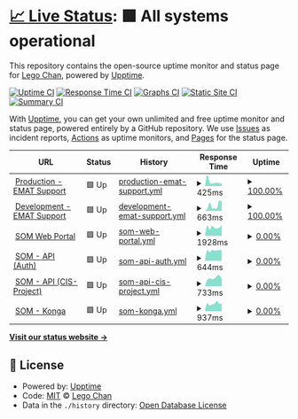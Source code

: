 # [📈 Live Status](https://demo.upptime.js.org): <!--live status--> **🟩 All systems operational**

This repository contains the open-source uptime monitor and status page for [Lego Chan](https://demo.upptime.js.org), powered by [Upptime](https://github.com/upptime/upptime).

[![Uptime CI](https://github.com/legochancw/upptime_som/workflows/Uptime%20CI/badge.svg)](https://github.com/legochancw/upptime_som/actions?query=workflow%3A%22Uptime+CI%22)
[![Response Time CI](https://github.com/legochancw/upptime_som/workflows/Response%20Time%20CI/badge.svg)](https://github.com/legochancw/upptime_som/actions?query=workflow%3A%22Response+Time+CI%22)
[![Graphs CI](https://github.com/legochancw/upptime_som/workflows/Graphs%20CI/badge.svg)](https://github.com/legochancw/upptime_som/actions?query=workflow%3A%22Graphs+CI%22)
[![Static Site CI](https://github.com/legochancw/upptime_som/workflows/Static%20Site%20CI/badge.svg)](https://github.com/legochancw/upptime_som/actions?query=workflow%3A%22Static+Site+CI%22)
[![Summary CI](https://github.com/legochancw/upptime_som/workflows/Summary%20CI/badge.svg)](https://github.com/legochancw/upptime_som/actions?query=workflow%3A%22Summary+CI%22)

With [Upptime](https://upptime.js.org), you can get your own unlimited and free uptime monitor and status page, powered entirely by a GitHub repository. We use [Issues](https://github.com/legochancw/upptime_som/issues) as incident reports, [Actions](https://github.com/legochancw/upptime_som/actions) as uptime monitors, and [Pages](https://demo.upptime.js.org) for the status page.

<!--start: status pages-->
<!-- This summary is generated by Upptime (https://github.com/upptime/upptime) -->
<!-- Do not edit this manually, your changes will be overwritten -->
<!-- prettier-ignore -->
| URL | Status | History | Response Time | Uptime |
| --- | ------ | ------- | ------------- | ------ |
| <img alt="" src="https://icons.duckduckgo.com/ip3/support.mattex.com.hk.ico" height="13"> [Production - EMAT Support](https://support.mattex.com.hk) | 🟩 Up | [production-emat-support.yml](https://github.com/legochancw/upptime_som/commits/HEAD/history/production-emat-support.yml) | <details><summary><img alt="Response time graph" src="./graphs/production-emat-support/response-time-week.png" height="20"> 425ms</summary><br><a href="https://upptime.fours.app/history/production-emat-support"><img alt="Response time 476" src="https://img.shields.io/endpoint?url=https%3A%2F%2Fraw.githubusercontent.com%2Flegochancw%2Fupptime_som%2FHEAD%2Fapi%2Fproduction-emat-support%2Fresponse-time.json"></a><br><a href="https://upptime.fours.app/history/production-emat-support"><img alt="24-hour response time 266" src="https://img.shields.io/endpoint?url=https%3A%2F%2Fraw.githubusercontent.com%2Flegochancw%2Fupptime_som%2FHEAD%2Fapi%2Fproduction-emat-support%2Fresponse-time-day.json"></a><br><a href="https://upptime.fours.app/history/production-emat-support"><img alt="7-day response time 425" src="https://img.shields.io/endpoint?url=https%3A%2F%2Fraw.githubusercontent.com%2Flegochancw%2Fupptime_som%2FHEAD%2Fapi%2Fproduction-emat-support%2Fresponse-time-week.json"></a><br><a href="https://upptime.fours.app/history/production-emat-support"><img alt="30-day response time 432" src="https://img.shields.io/endpoint?url=https%3A%2F%2Fraw.githubusercontent.com%2Flegochancw%2Fupptime_som%2FHEAD%2Fapi%2Fproduction-emat-support%2Fresponse-time-month.json"></a><br><a href="https://upptime.fours.app/history/production-emat-support"><img alt="1-year response time 479" src="https://img.shields.io/endpoint?url=https%3A%2F%2Fraw.githubusercontent.com%2Flegochancw%2Fupptime_som%2FHEAD%2Fapi%2Fproduction-emat-support%2Fresponse-time-year.json"></a></details> | <details><summary><a href="https://upptime.fours.app/history/production-emat-support">100.00%</a></summary><a href="https://upptime.fours.app/history/production-emat-support"><img alt="All-time uptime 100.00%" src="https://img.shields.io/endpoint?url=https%3A%2F%2Fraw.githubusercontent.com%2Flegochancw%2Fupptime_som%2FHEAD%2Fapi%2Fproduction-emat-support%2Fuptime.json"></a><br><a href="https://upptime.fours.app/history/production-emat-support"><img alt="24-hour uptime 100.00%" src="https://img.shields.io/endpoint?url=https%3A%2F%2Fraw.githubusercontent.com%2Flegochancw%2Fupptime_som%2FHEAD%2Fapi%2Fproduction-emat-support%2Fuptime-day.json"></a><br><a href="https://upptime.fours.app/history/production-emat-support"><img alt="7-day uptime 100.00%" src="https://img.shields.io/endpoint?url=https%3A%2F%2Fraw.githubusercontent.com%2Flegochancw%2Fupptime_som%2FHEAD%2Fapi%2Fproduction-emat-support%2Fuptime-week.json"></a><br><a href="https://upptime.fours.app/history/production-emat-support"><img alt="30-day uptime 100.00%" src="https://img.shields.io/endpoint?url=https%3A%2F%2Fraw.githubusercontent.com%2Flegochancw%2Fupptime_som%2FHEAD%2Fapi%2Fproduction-emat-support%2Fuptime-month.json"></a><br><a href="https://upptime.fours.app/history/production-emat-support"><img alt="1-year uptime 100.00%" src="https://img.shields.io/endpoint?url=https%3A%2F%2Fraw.githubusercontent.com%2Flegochancw%2Fupptime_som%2FHEAD%2Fapi%2Fproduction-emat-support%2Fuptime-year.json"></a></details>
| <img alt="" src="https://icons.duckduckgo.com/ip3/dev-support.mattex.com.hk.ico" height="13"> [Development - EMAT Support](https://dev-support.mattex.com.hk) | 🟩 Up | [development-emat-support.yml](https://github.com/legochancw/upptime_som/commits/HEAD/history/development-emat-support.yml) | <details><summary><img alt="Response time graph" src="./graphs/development-emat-support/response-time-week.png" height="20"> 663ms</summary><br><a href="https://upptime.fours.app/history/development-emat-support"><img alt="Response time 460" src="https://img.shields.io/endpoint?url=https%3A%2F%2Fraw.githubusercontent.com%2Flegochancw%2Fupptime_som%2FHEAD%2Fapi%2Fdevelopment-emat-support%2Fresponse-time.json"></a><br><a href="https://upptime.fours.app/history/development-emat-support"><img alt="24-hour response time 1201" src="https://img.shields.io/endpoint?url=https%3A%2F%2Fraw.githubusercontent.com%2Flegochancw%2Fupptime_som%2FHEAD%2Fapi%2Fdevelopment-emat-support%2Fresponse-time-day.json"></a><br><a href="https://upptime.fours.app/history/development-emat-support"><img alt="7-day response time 663" src="https://img.shields.io/endpoint?url=https%3A%2F%2Fraw.githubusercontent.com%2Flegochancw%2Fupptime_som%2FHEAD%2Fapi%2Fdevelopment-emat-support%2Fresponse-time-week.json"></a><br><a href="https://upptime.fours.app/history/development-emat-support"><img alt="30-day response time 582" src="https://img.shields.io/endpoint?url=https%3A%2F%2Fraw.githubusercontent.com%2Flegochancw%2Fupptime_som%2FHEAD%2Fapi%2Fdevelopment-emat-support%2Fresponse-time-month.json"></a><br><a href="https://upptime.fours.app/history/development-emat-support"><img alt="1-year response time 453" src="https://img.shields.io/endpoint?url=https%3A%2F%2Fraw.githubusercontent.com%2Flegochancw%2Fupptime_som%2FHEAD%2Fapi%2Fdevelopment-emat-support%2Fresponse-time-year.json"></a></details> | <details><summary><a href="https://upptime.fours.app/history/development-emat-support">100.00%</a></summary><a href="https://upptime.fours.app/history/development-emat-support"><img alt="All-time uptime 100.00%" src="https://img.shields.io/endpoint?url=https%3A%2F%2Fraw.githubusercontent.com%2Flegochancw%2Fupptime_som%2FHEAD%2Fapi%2Fdevelopment-emat-support%2Fuptime.json"></a><br><a href="https://upptime.fours.app/history/development-emat-support"><img alt="24-hour uptime 100.00%" src="https://img.shields.io/endpoint?url=https%3A%2F%2Fraw.githubusercontent.com%2Flegochancw%2Fupptime_som%2FHEAD%2Fapi%2Fdevelopment-emat-support%2Fuptime-day.json"></a><br><a href="https://upptime.fours.app/history/development-emat-support"><img alt="7-day uptime 100.00%" src="https://img.shields.io/endpoint?url=https%3A%2F%2Fraw.githubusercontent.com%2Flegochancw%2Fupptime_som%2FHEAD%2Fapi%2Fdevelopment-emat-support%2Fuptime-week.json"></a><br><a href="https://upptime.fours.app/history/development-emat-support"><img alt="30-day uptime 100.00%" src="https://img.shields.io/endpoint?url=https%3A%2F%2Fraw.githubusercontent.com%2Flegochancw%2Fupptime_som%2FHEAD%2Fapi%2Fdevelopment-emat-support%2Fuptime-month.json"></a><br><a href="https://upptime.fours.app/history/development-emat-support"><img alt="1-year uptime 100.00%" src="https://img.shields.io/endpoint?url=https%3A%2F%2Fraw.githubusercontent.com%2Flegochancw%2Fupptime_som%2FHEAD%2Fapi%2Fdevelopment-emat-support%2Fuptime-year.json"></a></details>
| <img alt="" src="https://icons.duckduckgo.com/ip3/som.mattex.com.hk.ico" height="13"> [SOM Web Portal](https://som.mattex.com.hk) | 🟩 Up | [som-web-portal.yml](https://github.com/legochancw/upptime_som/commits/HEAD/history/som-web-portal.yml) | <details><summary><img alt="Response time graph" src="./graphs/som-web-portal/response-time-week.png" height="20"> 1928ms</summary><br><a href="https://upptime.fours.app/history/som-web-portal"><img alt="Response time 1692" src="https://img.shields.io/endpoint?url=https%3A%2F%2Fraw.githubusercontent.com%2Flegochancw%2Fupptime_som%2FHEAD%2Fapi%2Fsom-web-portal%2Fresponse-time.json"></a><br><a href="https://upptime.fours.app/history/som-web-portal"><img alt="24-hour response time 2453" src="https://img.shields.io/endpoint?url=https%3A%2F%2Fraw.githubusercontent.com%2Flegochancw%2Fupptime_som%2FHEAD%2Fapi%2Fsom-web-portal%2Fresponse-time-day.json"></a><br><a href="https://upptime.fours.app/history/som-web-portal"><img alt="7-day response time 1928" src="https://img.shields.io/endpoint?url=https%3A%2F%2Fraw.githubusercontent.com%2Flegochancw%2Fupptime_som%2FHEAD%2Fapi%2Fsom-web-portal%2Fresponse-time-week.json"></a><br><a href="https://upptime.fours.app/history/som-web-portal"><img alt="30-day response time 1815" src="https://img.shields.io/endpoint?url=https%3A%2F%2Fraw.githubusercontent.com%2Flegochancw%2Fupptime_som%2FHEAD%2Fapi%2Fsom-web-portal%2Fresponse-time-month.json"></a><br><a href="https://upptime.fours.app/history/som-web-portal"><img alt="1-year response time 1690" src="https://img.shields.io/endpoint?url=https%3A%2F%2Fraw.githubusercontent.com%2Flegochancw%2Fupptime_som%2FHEAD%2Fapi%2Fsom-web-portal%2Fresponse-time-year.json"></a></details> | <details><summary><a href="https://upptime.fours.app/history/som-web-portal">0.00%</a></summary><a href="https://upptime.fours.app/history/som-web-portal"><img alt="All-time uptime 6.91%" src="https://img.shields.io/endpoint?url=https%3A%2F%2Fraw.githubusercontent.com%2Flegochancw%2Fupptime_som%2FHEAD%2Fapi%2Fsom-web-portal%2Fuptime.json"></a><br><a href="https://upptime.fours.app/history/som-web-portal"><img alt="24-hour uptime 0.00%" src="https://img.shields.io/endpoint?url=https%3A%2F%2Fraw.githubusercontent.com%2Flegochancw%2Fupptime_som%2FHEAD%2Fapi%2Fsom-web-portal%2Fuptime-day.json"></a><br><a href="https://upptime.fours.app/history/som-web-portal"><img alt="7-day uptime 0.00%" src="https://img.shields.io/endpoint?url=https%3A%2F%2Fraw.githubusercontent.com%2Flegochancw%2Fupptime_som%2FHEAD%2Fapi%2Fsom-web-portal%2Fuptime-week.json"></a><br><a href="https://upptime.fours.app/history/som-web-portal"><img alt="30-day uptime 0.00%" src="https://img.shields.io/endpoint?url=https%3A%2F%2Fraw.githubusercontent.com%2Flegochancw%2Fupptime_som%2FHEAD%2Fapi%2Fsom-web-portal%2Fuptime-month.json"></a><br><a href="https://upptime.fours.app/history/som-web-portal"><img alt="1-year uptime 0.30%" src="https://img.shields.io/endpoint?url=https%3A%2F%2Fraw.githubusercontent.com%2Flegochancw%2Fupptime_som%2FHEAD%2Fapi%2Fsom-web-portal%2Fuptime-year.json"></a></details>
| <img alt="" src="https://icons.duckduckgo.com/ip3/api.fours.app.ico" height="13"> [SOM - API (Auth)](https://api.fours.app/auth) | 🟩 Up | [som-api-auth.yml](https://github.com/legochancw/upptime_som/commits/HEAD/history/som-api-auth.yml) | <details><summary><img alt="Response time graph" src="./graphs/som-api-auth/response-time-week.png" height="20"> 644ms</summary><br><a href="https://upptime.fours.app/history/som-api-auth"><img alt="Response time 612" src="https://img.shields.io/endpoint?url=https%3A%2F%2Fraw.githubusercontent.com%2Flegochancw%2Fupptime_som%2FHEAD%2Fapi%2Fsom-api-auth%2Fresponse-time.json"></a><br><a href="https://upptime.fours.app/history/som-api-auth"><img alt="24-hour response time 672" src="https://img.shields.io/endpoint?url=https%3A%2F%2Fraw.githubusercontent.com%2Flegochancw%2Fupptime_som%2FHEAD%2Fapi%2Fsom-api-auth%2Fresponse-time-day.json"></a><br><a href="https://upptime.fours.app/history/som-api-auth"><img alt="7-day response time 644" src="https://img.shields.io/endpoint?url=https%3A%2F%2Fraw.githubusercontent.com%2Flegochancw%2Fupptime_som%2FHEAD%2Fapi%2Fsom-api-auth%2Fresponse-time-week.json"></a><br><a href="https://upptime.fours.app/history/som-api-auth"><img alt="30-day response time 624" src="https://img.shields.io/endpoint?url=https%3A%2F%2Fraw.githubusercontent.com%2Flegochancw%2Fupptime_som%2FHEAD%2Fapi%2Fsom-api-auth%2Fresponse-time-month.json"></a><br><a href="https://upptime.fours.app/history/som-api-auth"><img alt="1-year response time 609" src="https://img.shields.io/endpoint?url=https%3A%2F%2Fraw.githubusercontent.com%2Flegochancw%2Fupptime_som%2FHEAD%2Fapi%2Fsom-api-auth%2Fresponse-time-year.json"></a></details> | <details><summary><a href="https://upptime.fours.app/history/som-api-auth">0.00%</a></summary><a href="https://upptime.fours.app/history/som-api-auth"><img alt="All-time uptime 25.51%" src="https://img.shields.io/endpoint?url=https%3A%2F%2Fraw.githubusercontent.com%2Flegochancw%2Fupptime_som%2FHEAD%2Fapi%2Fsom-api-auth%2Fuptime.json"></a><br><a href="https://upptime.fours.app/history/som-api-auth"><img alt="24-hour uptime 0.00%" src="https://img.shields.io/endpoint?url=https%3A%2F%2Fraw.githubusercontent.com%2Flegochancw%2Fupptime_som%2FHEAD%2Fapi%2Fsom-api-auth%2Fuptime-day.json"></a><br><a href="https://upptime.fours.app/history/som-api-auth"><img alt="7-day uptime 0.00%" src="https://img.shields.io/endpoint?url=https%3A%2F%2Fraw.githubusercontent.com%2Flegochancw%2Fupptime_som%2FHEAD%2Fapi%2Fsom-api-auth%2Fuptime-week.json"></a><br><a href="https://upptime.fours.app/history/som-api-auth"><img alt="30-day uptime 0.00%" src="https://img.shields.io/endpoint?url=https%3A%2F%2Fraw.githubusercontent.com%2Flegochancw%2Fupptime_som%2FHEAD%2Fapi%2Fsom-api-auth%2Fuptime-month.json"></a><br><a href="https://upptime.fours.app/history/som-api-auth"><img alt="1-year uptime 20.21%" src="https://img.shields.io/endpoint?url=https%3A%2F%2Fraw.githubusercontent.com%2Flegochancw%2Fupptime_som%2FHEAD%2Fapi%2Fsom-api-auth%2Fuptime-year.json"></a></details>
| <img alt="" src="https://icons.duckduckgo.com/ip3/api.fours.app.ico" height="13"> [SOM - API (CIS-Project)](https://api.fours.app/cis/projects) | 🟩 Up | [som-api-cis-project.yml](https://github.com/legochancw/upptime_som/commits/HEAD/history/som-api-cis-project.yml) | <details><summary><img alt="Response time graph" src="./graphs/som-api-cis-project/response-time-week.png" height="20"> 733ms</summary><br><a href="https://upptime.fours.app/history/som-api-cis-project"><img alt="Response time 709" src="https://img.shields.io/endpoint?url=https%3A%2F%2Fraw.githubusercontent.com%2Flegochancw%2Fupptime_som%2FHEAD%2Fapi%2Fsom-api-cis-project%2Fresponse-time.json"></a><br><a href="https://upptime.fours.app/history/som-api-cis-project"><img alt="24-hour response time 629" src="https://img.shields.io/endpoint?url=https%3A%2F%2Fraw.githubusercontent.com%2Flegochancw%2Fupptime_som%2FHEAD%2Fapi%2Fsom-api-cis-project%2Fresponse-time-day.json"></a><br><a href="https://upptime.fours.app/history/som-api-cis-project"><img alt="7-day response time 733" src="https://img.shields.io/endpoint?url=https%3A%2F%2Fraw.githubusercontent.com%2Flegochancw%2Fupptime_som%2FHEAD%2Fapi%2Fsom-api-cis-project%2Fresponse-time-week.json"></a><br><a href="https://upptime.fours.app/history/som-api-cis-project"><img alt="30-day response time 731" src="https://img.shields.io/endpoint?url=https%3A%2F%2Fraw.githubusercontent.com%2Flegochancw%2Fupptime_som%2FHEAD%2Fapi%2Fsom-api-cis-project%2Fresponse-time-month.json"></a><br><a href="https://upptime.fours.app/history/som-api-cis-project"><img alt="1-year response time 714" src="https://img.shields.io/endpoint?url=https%3A%2F%2Fraw.githubusercontent.com%2Flegochancw%2Fupptime_som%2FHEAD%2Fapi%2Fsom-api-cis-project%2Fresponse-time-year.json"></a></details> | <details><summary><a href="https://upptime.fours.app/history/som-api-cis-project">0.00%</a></summary><a href="https://upptime.fours.app/history/som-api-cis-project"><img alt="All-time uptime 25.51%" src="https://img.shields.io/endpoint?url=https%3A%2F%2Fraw.githubusercontent.com%2Flegochancw%2Fupptime_som%2FHEAD%2Fapi%2Fsom-api-cis-project%2Fuptime.json"></a><br><a href="https://upptime.fours.app/history/som-api-cis-project"><img alt="24-hour uptime 0.00%" src="https://img.shields.io/endpoint?url=https%3A%2F%2Fraw.githubusercontent.com%2Flegochancw%2Fupptime_som%2FHEAD%2Fapi%2Fsom-api-cis-project%2Fuptime-day.json"></a><br><a href="https://upptime.fours.app/history/som-api-cis-project"><img alt="7-day uptime 0.00%" src="https://img.shields.io/endpoint?url=https%3A%2F%2Fraw.githubusercontent.com%2Flegochancw%2Fupptime_som%2FHEAD%2Fapi%2Fsom-api-cis-project%2Fuptime-week.json"></a><br><a href="https://upptime.fours.app/history/som-api-cis-project"><img alt="30-day uptime 0.00%" src="https://img.shields.io/endpoint?url=https%3A%2F%2Fraw.githubusercontent.com%2Flegochancw%2Fupptime_som%2FHEAD%2Fapi%2Fsom-api-cis-project%2Fuptime-month.json"></a><br><a href="https://upptime.fours.app/history/som-api-cis-project"><img alt="1-year uptime 20.21%" src="https://img.shields.io/endpoint?url=https%3A%2F%2Fraw.githubusercontent.com%2Flegochancw%2Fupptime_som%2FHEAD%2Fapi%2Fsom-api-cis-project%2Fuptime-year.json"></a></details>
| <img alt="" src="https://icons.duckduckgo.com/ip3/konga.fours.app.ico" height="13"> [SOM - Konga](https://konga.fours.app) | 🟩 Up | [som-konga.yml](https://github.com/legochancw/upptime_som/commits/HEAD/history/som-konga.yml) | <details><summary><img alt="Response time graph" src="./graphs/som-konga/response-time-week.png" height="20"> 937ms</summary><br><a href="https://upptime.fours.app/history/som-konga"><img alt="Response time 831" src="https://img.shields.io/endpoint?url=https%3A%2F%2Fraw.githubusercontent.com%2Flegochancw%2Fupptime_som%2FHEAD%2Fapi%2Fsom-konga%2Fresponse-time.json"></a><br><a href="https://upptime.fours.app/history/som-konga"><img alt="24-hour response time 980" src="https://img.shields.io/endpoint?url=https%3A%2F%2Fraw.githubusercontent.com%2Flegochancw%2Fupptime_som%2FHEAD%2Fapi%2Fsom-konga%2Fresponse-time-day.json"></a><br><a href="https://upptime.fours.app/history/som-konga"><img alt="7-day response time 937" src="https://img.shields.io/endpoint?url=https%3A%2F%2Fraw.githubusercontent.com%2Flegochancw%2Fupptime_som%2FHEAD%2Fapi%2Fsom-konga%2Fresponse-time-week.json"></a><br><a href="https://upptime.fours.app/history/som-konga"><img alt="30-day response time 897" src="https://img.shields.io/endpoint?url=https%3A%2F%2Fraw.githubusercontent.com%2Flegochancw%2Fupptime_som%2FHEAD%2Fapi%2Fsom-konga%2Fresponse-time-month.json"></a><br><a href="https://upptime.fours.app/history/som-konga"><img alt="1-year response time 830" src="https://img.shields.io/endpoint?url=https%3A%2F%2Fraw.githubusercontent.com%2Flegochancw%2Fupptime_som%2FHEAD%2Fapi%2Fsom-konga%2Fresponse-time-year.json"></a></details> | <details><summary><a href="https://upptime.fours.app/history/som-konga">0.00%</a></summary><a href="https://upptime.fours.app/history/som-konga"><img alt="All-time uptime 72.69%" src="https://img.shields.io/endpoint?url=https%3A%2F%2Fraw.githubusercontent.com%2Flegochancw%2Fupptime_som%2FHEAD%2Fapi%2Fsom-konga%2Fuptime.json"></a><br><a href="https://upptime.fours.app/history/som-konga"><img alt="24-hour uptime 0.00%" src="https://img.shields.io/endpoint?url=https%3A%2F%2Fraw.githubusercontent.com%2Flegochancw%2Fupptime_som%2FHEAD%2Fapi%2Fsom-konga%2Fuptime-day.json"></a><br><a href="https://upptime.fours.app/history/som-konga"><img alt="7-day uptime 0.00%" src="https://img.shields.io/endpoint?url=https%3A%2F%2Fraw.githubusercontent.com%2Flegochancw%2Fupptime_som%2FHEAD%2Fapi%2Fsom-konga%2Fuptime-week.json"></a><br><a href="https://upptime.fours.app/history/som-konga"><img alt="30-day uptime 0.00%" src="https://img.shields.io/endpoint?url=https%3A%2F%2Fraw.githubusercontent.com%2Flegochancw%2Fupptime_som%2FHEAD%2Fapi%2Fsom-konga%2Fuptime-month.json"></a><br><a href="https://upptime.fours.app/history/som-konga"><img alt="1-year uptime 70.75%" src="https://img.shields.io/endpoint?url=https%3A%2F%2Fraw.githubusercontent.com%2Flegochancw%2Fupptime_som%2FHEAD%2Fapi%2Fsom-konga%2Fuptime-year.json"></a></details>

<!--end: status pages-->

[**Visit our status website →**](https://demo.upptime.js.org)

## 📄 License

- Powered by: [Upptime](https://github.com/upptime/upptime)
- Code: [MIT](./LICENSE) © [Lego Chan](https://demo.upptime.js.org)
- Data in the `./history` directory: [Open Database License](https://opendatacommons.org/licenses/odbl/1-0/)
